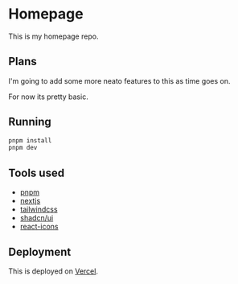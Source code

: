 # Homepage

This is my homepage repo.

## Plans

I'm going to add some more neato features to this as time goes on.

For now its pretty basic.

## Running

```bash
pnpm install
pnpm dev
```

## Tools used

- [pnpm](https://pnpm.io/)
- [nextjs](https://nextjs.org/)
- [tailwindcss](https://tailwindcss.com/)
- [shadcn/ui](https://ui.shadcn.com/)
- [react-icons](https://react-icons.github.io/react-icons/)

## Deployment

This is deployed on [Vercel](https://vercel.com/).

